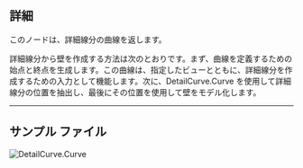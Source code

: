 ## 詳細
このノードは、詳細線分の曲線を返します。

詳細線分から壁を作成する方法は次のとおりです。まず、曲線を定義するための始点と終点を生成します。この曲線は、指定したビューとともに、詳細線分を作成するための入力として機能します。次に、DetailCurve.Curve を使用して詳細線分の位置を抽出し、最後にその位置を使用して壁をモデル化します。
___
## サンプル ファイル

![DetailCurve.Curve](./Revit.Elements.DetailCurve.Curve_img.jpg)

